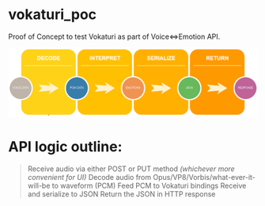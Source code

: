 # vokaturi_poc
Proof of Concept to test Vokaturi as part of Voice<=>Emotion API.

![Dataflow: Decode -> Interpret -> Serialize -> Return](https://raw.githubusercontent.com/Mew-www/vokaturi_poc/master/backend_dataflow.png)

API logic outline:
==================
> Receive audio via either POST or PUT method *(whichever more convenient for UI)*
> Decode audio from Opus/VP8/Vorbis/what-ever-it-will-be to waveform (PCM)
> Feed PCM to Vokaturi bindings
> Receive and serialize to JSON
> Return the JSON in HTTP response
